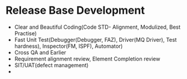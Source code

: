# Release Base Development  

 - Clear and Beautiful Coding(Code STD- Alignment, Modulized, Best Practise)
 - Fast Unit Test(Debugger(Debugger, FAZ), Driver(MQ Driver), Test hardness), Inspector(FM, ISPF), Automator)
 - Cross QA and Earlier
 - Requirement alignment review, Element Completion review
 - SIT/UAT(defect management)
 - 
